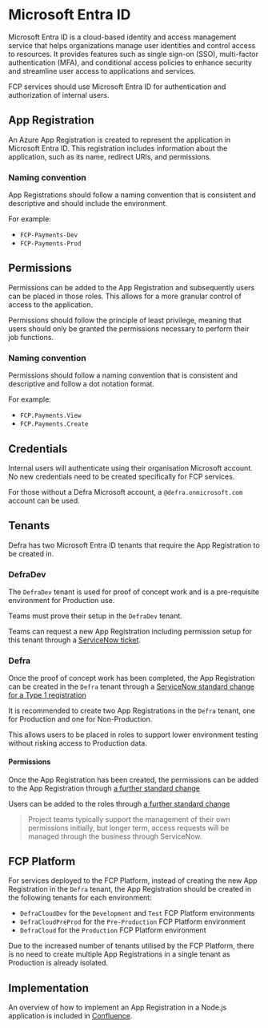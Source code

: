 # Microsoft Entra ID

Microsoft Entra ID is a cloud-based identity and access management service that helps organizations manage user identities and control access to resources. It provides features such as single sign-on (SSO), multi-factor authentication (MFA), and conditional access policies to enhance security and streamline user access to applications and services.

FCP services should use Microsoft Entra ID for authentication and authorization of internal users.

## App Registration

An Azure App Registration is created to represent the application in Microsoft Entra ID. This registration includes information about the application, such as its name, redirect URIs, and permissions.

### Naming convention

App Registrations should follow a naming convention that is consistent and descriptive and should include the environment.

For example:

- `FCP-Payments-Dev`
- `FCP-Payments-Prod`

## Permissions

Permissions can be added to the App Registration and subsequently users can be placed in those roles.  This allows for a more granular control of access to the application.

Permissions should follow the principle of least privilege, meaning that users should only be granted the permissions necessary to perform their job functions.

### Naming convention

Permissions should follow a naming convention that is consistent and descriptive and follow a dot notation format.

For example:

- `FCP.Payments.View`
- `FCP.Payments.Create`

## Credentials

Internal users will authenticate using their organisation Microsoft account.  No new credentials need to be created specifically for FCP services.

For those without a Defra Microsoft account, a `@defra.onmicrosoft.com` account can be used.

## Tenants

Defra has two Microsoft Entra ID tenants that require the App Registration to be created in.

### DefraDev

The `DefraDev` tenant is used for proof of concept work and is a pre-requisite environment for Production use.

Teams must prove their setup in the `DefraDev` tenant.

Teams can request a new App Registration including permission setup for this tenant through a [ServiceNow ticket](https://defragroup.service-now.com/esc?id=sc_cat_item&table=sc_cat_item&sys_id=496b9d931b2cce90848b8594e34bcbe5&recordUrl=com.glideapp.servicecatalog_cat_item_view.do%3Fv%3D1&sysparm_id=496b9d931b2cce90848b8594e34bcbe5).

### Defra

Once the proof of concept work has been completed, the App Registration can be created in the `Defra` tenant through a [ServiceNow standard change for a Type 1 registration](https://defragroup.service-now.com/change_request.do?sys_id=-1&sysparm_query=chg_model%3de55d0bfec343101035ae3f52c1d3ae49%5estd_change_producer_version%3d82d5c19247f17110c962fa7c736d4330&sysparm_link_parent=d401364f1b7861101fd8337f034bcbf9&sysparm_catalog=e0d08b13c3330100c8b837659bba8fb4&sysparm_catalog_view=catalog_Service_Catalog&sysparm_view=catalog_Service_Catalog)

It is recommended to create two App Registrations in the `Defra` tenant, one for Production and one for Non-Production.  

This allows users to be placed in roles to support lower environment testing without risking access to Production data.

#### Permissions

Once the App Registration has been created, the permissions can be added to the App Registration through [a further standard change](https://defragroup.service-now.com/change_request.do?sys_id=-1&sysparm_query=chg_model%3de55d0bfec343101035ae3f52c1d3ae49%5estd_change_producer_version%3d1a3c71123b128ad80a9d0d3a85e45af2&sysparm_link_parent=d401364f1b7861101fd8337f034bcbf9&sysparm_catalog=e0d08b13c3330100c8b837659bba8fb4&sysparm_catalog_view=catalog_Service_Catalog&sysparm_view=catalog_Service_Catalog)

Users can be added to the roles through [a further standard change](https://defragroup.service-now.com/change_request.do?sys_id=-1&sysparm_query=chg_model%3de55d0bfec343101035ae3f52c1d3ae49%5estd_change_producer_version%3dd58d0d9c83771a947b3f5a80ceaad34c&sysparm_link_parent=d401364f1b7861101fd8337f034bcbf9&sysparm_catalog=e0d08b13c3330100c8b837659bba8fb4&sysparm_catalog_view=catalog_Service_Catalog&sysparm_view=catalog_Service_Catalog)

> Project teams typically support the management of their own permissions initially, but longer term, access requests will be managed through the business through ServiceNow.

## FCP Platform

For services deployed to the FCP Platform, instead of creating the new App Registration in the `Defra` tenant, the App Registration should be created in the following tenants for each environment:

- `DefraCloudDev` for the `Development` and `Test` FCP Platform environments
- `DefraCloudPreProd` for the `Pre-Production` FCP Platform environment
- `DefraCloud` for the `Production` FCP Platform environment

Due to the increased number of tenants utilised by the FCP Platform, there is no need to create multiple App Registrations in a single tenant as Production is already isolated.

## Implementation

An overview of how to implement an App Registration in a Node.js application is included in [Confluence](https://eaflood.atlassian.net/wiki/spaces/SFI/pages/3611951476/Configuring+Node.js+App+with+Azure+Identity+Platform).
